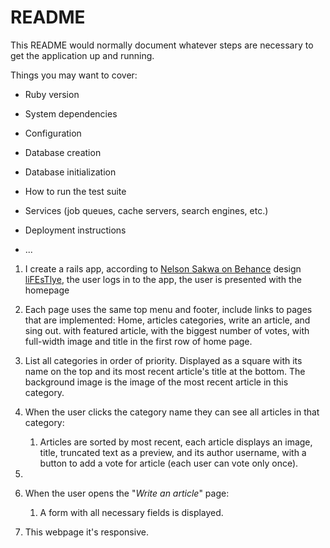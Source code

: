 # README

This README would normally document whatever steps are necessary to get the
application up and running.

Things you may want to cover:

* Ruby version

* System dependencies

* Configuration

* Database creation

* Database initialization

* How to run the test suite

* Services (job queues, cache servers, search engines, etc.)

* Deployment instructions

* ...

1. I create a rails app, according to [Nelson Sakwa on Behance](https://www.behance.net/sakwadesignstudio) design [liFEsTlye](https://www.behance.net/gallery/14554909/liFEsTlye-Mobile-version), the user logs in to the app, the user is presented with the homepage

2. Each page uses the same top menu and footer, include links to pages that are implemented: Home, articles categories, write an article, and sing out. with featured article, with the biggest number of votes, with full-width image and title in the first row of home page.

    <!-- Screen shot -->

2. List all categories in order of priority. Displayed as a square with its name on the top and its most recent article's title at the bottom. The background image is the image of the most recent article in this category.
    <!-- Screen shot -->
    <!-- Screen shot -->

3.  When the user clicks the category name they can see all articles in that category:
    1. Articles are sorted by most recent, each article displays an image, title, truncated text as a preview, and its author username, with a button to add a vote for article (each user can vote only once).
 4. 
5. When the user opens the "*Write an article*" page:
    1. A form with all necessary fields is displayed.

    <!-- Screen shot -->

6. This webpage it's responsive.

<!-- Screen shot -->